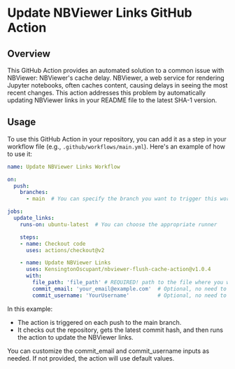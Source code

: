 # Update NBViewer Links GitHub Action

## Overview

This GitHub Action provides an automated solution to a common issue with NBViewer: NBViewer's cache delay. NBViewer, a web service for rendering Jupyter notebooks, often caches content, causing delays in seeing the most recent changes. This action addresses this problem by automatically updating NBViewer links in your README file to the latest SHA-1 version.

## Usage

To use this GitHub Action in your repository, you can add it as a step in your workflow file (e.g., `.github/workflows/main.yml`). Here's an example of how to use it:

```yaml
name: Update NBViewer Links Workflow

on:
  push:
    branches:
      - main  # You can specify the branch you want to trigger this workflow on

jobs:
  update_links:
    runs-on: ubuntu-latest  # You can choose the appropriate runner

    steps:
    - name: Checkout code
      uses: actions/checkout@v2

    - name: Update NBViewer Links
      uses: KensingtonOscupant/nbviewer-flush-cache-action@v1.0.4
      with:
        file_path: 'file_path' # REQUIRED! path to the file where you would like to have the links changed, for the readme it would be 'README.md'
        commit_email: 'your_email@example.com'  # Optional, no need to set this one
        commit_username: 'YourUsername'         # Optional, no need to set this one

```

In this example:  
  
- The action is triggered on each push to the main branch.
- It checks out the repository, gets the latest commit hash, and then runs the action to update the NBViewer links.

You can customize the commit_email and commit_username inputs as needed. If not provided, the action will use default values.